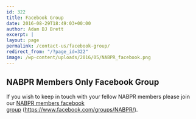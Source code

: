 ```yaml
---
id: 322
title: Facebook Group
date: 2016-08-29T18:49:03+00:00
author: Adam DJ Brett
excerpt: |
layout: page
permalink: /contact-us/facebook-group/
redirect_from: "/?page_id=322"
image: /wp-content/uploads/2016/05/NABPR_facebook.png
---
```

## NABPR Members Only Facebook Group

If you wish to keep in touch with your fellow NABPR members please join our [NABPR members facebook group](https://www.facebook.com/groups/NABPR/) (<https://www.facebook.com/groups/NABPR/>).

